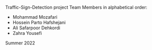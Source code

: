Traffic-Sign-Detection project
Team Members in alphabetical order:

* Mohammad Mozafari
* Hossein Parto Hafshejani
* Ali Safarpoor Dehkordi
* Zahra Yousefi

Summer 2022
